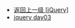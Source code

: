 - [返回上一级 [jQuery]](web前端/teacher/JS/jQuery/)
- [jquery day03](web前端/teacher/JS/jQuery/jquery%20day03/)
